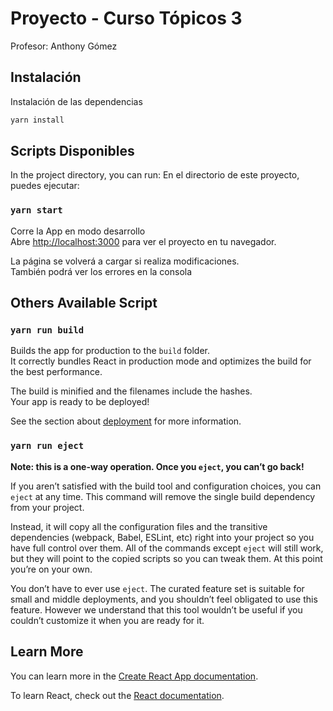 # Proyecto - Curso Tópicos 3
Profesor: Anthony Gómez
## Instalación

Instalación de las dependencias

```sh
yarn install
```

## Scripts Disponibles

In the project directory, you can run:
En el directorio de este proyecto, puedes ejecutar:

### `yarn start`

Corre la App en modo desarrollo<br />
Abre [http://localhost:3000](http://localhost:3000) para ver el proyecto en tu navegador.

La página se volverá a cargar si realiza modificaciones.<br />
También podrá ver los errores en la consola

## Others Available Script
### `yarn run build`

Builds the app for production to the `build` folder.<br />
It correctly bundles React in production mode and optimizes the build for the best performance.

The build is minified and the filenames include the hashes.<br />
Your app is ready to be deployed!

See the section about [deployment](https://facebook.github.io/create-react-app/docs/deployment) for more information.

### `yarn run eject`

**Note: this is a one-way operation. Once you `eject`, you can’t go back!**

If you aren’t satisfied with the build tool and configuration choices, you can `eject` at any time. This command will remove the single build dependency from your project.

Instead, it will copy all the configuration files and the transitive dependencies (webpack, Babel, ESLint, etc) right into your project so you have full control over them. All of the commands except `eject` will still work, but they will point to the copied scripts so you can tweak them. At this point you’re on your own.

You don’t have to ever use `eject`. The curated feature set is suitable for small and middle deployments, and you shouldn’t feel obligated to use this feature. However we understand that this tool wouldn’t be useful if you couldn’t customize it when you are ready for it.

## Learn More

You can learn more in the [Create React App documentation](https://facebook.github.io/create-react-app/docs/getting-started).

To learn React, check out the [React documentation](https://reactjs.org/).
